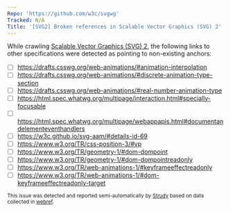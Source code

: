 ```yaml
---
Repo: 'https://github.com/w3c/svgwg'
Tracked: N/A
Title: '[SVG2] Broken references in Scalable Vector Graphics (SVG) 2'
---
```


While crawling [Scalable Vector Graphics (SVG) 2](https://svgwg.org/svg2-draft/), the following links to other specifications were detected as pointing to non-existing anchors:
* [ ] https://drafts.csswg.org/web-animations/#animation-interpolation
* [ ] https://drafts.csswg.org/web-animations/#discrete-animation-type-section
* [ ] https://drafts.csswg.org/web-animations/#real-number-animation-type
* [ ] https://html.spec.whatwg.org/multipage/interaction.html#specially-focusable
* [ ] https://html.spec.whatwg.org/multipage/webappapis.html#documentandelementeventhandlers
* [ ] https://w3c.github.io/svg-aam/#details-id-69
* [ ] https://www.w3.org/TR/css-position-3/#vp
* [ ] https://www.w3.org/TR/geometry-1/#dom-dompoint
* [ ] https://www.w3.org/TR/geometry-1/#dom-dompointreadonly
* [ ] https://www.w3.org/TR/web-animations-1/#keyframeeffectreadonly
* [ ] https://www.w3.org/TR/web-animations-1/#dom-keyframeeffectreadonly-target

<sub>This issue was detected and reported semi-automatically by [Strudy](https://github.com/w3c/strudy/) based on data collected in [webref](https://github.com/w3c/webref/).</sub>
